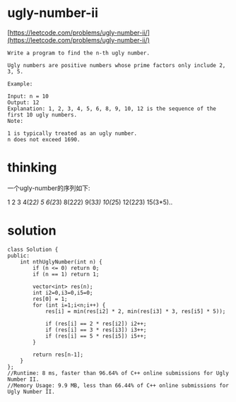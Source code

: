 # ugly-number-ii

[https://leetcode.com/problems/ugly-number-ii/](https://leetcode.com/problems/ugly-number-ii/)

```
Write a program to find the n-th ugly number.

Ugly numbers are positive numbers whose prime factors only include 2, 3, 5.

Example:

Input: n = 10
Output: 12
Explanation: 1, 2, 3, 4, 5, 6, 8, 9, 10, 12 is the sequence of the first 10 ugly numbers.
Note:

1 is typically treated as an ugly number.
n does not exceed 1690.
```

# thinking

一个ugly-number的序列如下:

1 2 3 4(2*2) 5 6(2*3) 8(2*2*2) 9(3*3) 10(2*5) 12(2*2*3) 15(3*5)..

# solution

```
class Solution {
public:
    int nthUglyNumber(int n) {
        if (n <= 0) return 0;
        if (n == 1) return 1;

        vector<int> res(n);
        int i2=0,i3=0,i5=0;
        res[0] = 1;
        for (int i=1;i<n;i++) {
            res[i] = min(res[i2] * 2, min(res[i3] * 3, res[i5] * 5));

            if (res[i] == 2 * res[i2]) i2++;
            if (res[i] == 3 * res[i3]) i3++;
            if (res[i] == 5 * res[i5]) i5++;
        }

        return res[n-1];
    }
};
//Runtime: 8 ms, faster than 96.64% of C++ online submissions for Ugly Number II.
//Memory Usage: 9.9 MB, less than 66.44% of C++ online submissions for Ugly Number II.
```
